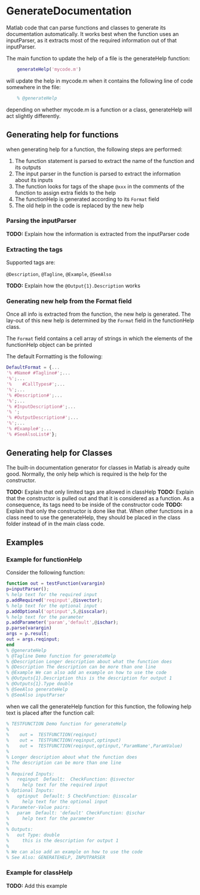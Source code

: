# GenerateDocumentation

Matlab code that can parse functions and classes to generate its documentation automatically. It works best when the function uses an inputParser, as it extracts most of the required information out of that inputParser.

The main function to update the help of a file is the generateHelp function:

```matlab
	generateHelp('mycode.m')
```
	
will update the help in mycode.m when it contains the following line of code somewhere in the file:

```matlab
	% @generateHelp
```

depending on whether mycode.m is a function or a class, generateHelp will act slightly differently.
	
## Generating help for functions

when generating help for a function, the following steps are performed:

1. The function statement is parsed to extract the name of the function and its outputs
2. The input parser in the function is parsed to extract the information about its inputs
3. The function looks for tags of the shape `@xxx` in the comments of the function to assign extra fields to the help
4. The functionHelp is generated according to its `Format` field
5. The old help in the code is replaced by the new help

### Parsing the inputParser

**TODO:** Explain how the information is extracted from the inputParser code

### Extracting the tags

Supported tags are:

`@Description`, `@Tagline`, `@Example`, `@SeeAlso`

**TODO:** Explain how the `@Output{1}.Description` works

### Generating new help from the Format field

Once all info is extracted from the function, the new help is generated. The lay-out of this new help is determined by the `Format` field in the functionHelp class.

The `Format` field contains a cell array of strings in which the elements of the functionHelp object can be printed

The default Formatting is the following:

```matlab
DefaultFormat = {...
'% #Name# #Tagline#';...
'%';...
'%    #CallTypes#';...
'%';...
'% #Description#';...
'%';...
'% #InputDescription#';...
'% ';
'% #OutputDescription#';...
'%';...
'% #Example#';...
'% #SeeAlsoList#'};
```


## Generating help for Classes

The built-in documentation generator for classes in Matlab is already quite good.
Normally, the only help which is required is the help for the constructor.

**TODO:** Explain that only limited tags are allowed in classHelp
**TODO:** Explain that the constructor is pulled out and that it is considered as a function. As a consequence, its tags need to be inside of the constructor code
**TODO:** Explain that only the constructor is done like that. When other functions in a class need to use the generateHelp, they should be placed in the class folder instead of in the main class code.

## Examples


### Example for functionHelp


Consider the following function:

```matlab
function out = testFunction(varargin)
p=inputParser();
% help text for the required input
p.addRequired('reqinput',@isvector);
% help text for the optional input
p.addOptional('optinput',5,@isscalar);
% help text for the parameter
p.addParameter('param','default',@ischar);
p.parse(varargin)
args = p.result;
out = args.reqinput;
end
% @generateHelp
% @Tagline Demo function for generateHelp
% @Description Longer description about what the function does
% @Description The description can be more than one line
% @Example We can also add an example on how to use the code
% @Outputs{1}.Description this is the description for output 1
% @Outputs{1}.Type double
% @SeeAlso generateHelp
% @SeeAlso inputParser
```

when we call the generateHelp function for this function, the following help text is placed after the function call:

```matlab
% TESTFUNCTION Demo function for generateHelp
%
%    out =  TESTFUNCTION(reqinput)
%    out =  TESTFUNCTION(reqinput,optinput)
%    out =  TESTFUNCTION(reqinput,optinput,'ParamName',ParamValue)
%
% Longer description about what the function does
% The description can be more than one line
%
% Required Inputs:
%   reqinput  Default:  CheckFunction: @isvector
%     help text for the required input
% Optional Inputs:
%   optinput  Default: 5 CheckFunction: @isscalar
%     help text for the optional input
% Parameter-Value pairs:
%   param  Default: 'default' CheckFunction: @ischar
%     help text for the parameter
% 
% Outputs: 
%   out Type: double
%     this is the description for output 1
%
% We can also add an example on how to use the code
% See Also: GENERATEHELP, INPUTPARSER	
```
	
### Example for classHelp

**TODO:** Add this example